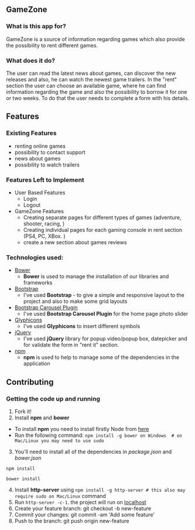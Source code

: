 ## GameZone
 
### What is this app for?

GameZone is a source of information regarding games which also provide the possibility to rent different games.
 
### What does it do?

The user can read the latest news about games, can discover the new releases and also, he can watch the newest game trailers. In the "rent" section the user can choose an available game, where he can find information regarding the game and also the possibility to borrow it for one or two weeks. To do that the user needs to complete a form with his details.
 
## Features
 
### Existing Features
- renting online games
- possibility to contact support
- news about games
- possibility to watch trailers
 
### Features Left to Implement
- User Based Features
    - Login
    - Logout
- GameZone Features
	- Creating separate pages for different types of games (adventure, shooter, racing, )
    - Creating individual pages for each gaming console in rent section (PS4, PC, XBox. )
    - create a new section about games reviews

### Technologies used:
- [Bower](https://bower.io/)
    - **Bower** is used to manage the installation of our libraries and frameworks
- [Bootstrap](http://getbootstrap.com/)
    - I've used **Bootstrap** - to give a simple and responsive layout to the project and also to make some grid layouts
- [Bootstrap Carousel Plugin](http://getbootstrap.com/)
    - I've used **Bootstrap Carousel Plugin** for the home page photo slider
- [Glyphicons](https://glyphicons.bootstrapcheatsheets.com//)
    - I've used **Glyphicons** to insert different symbols
- [jQuery](https://jquery.com///)
    - I've used **jQuery** library for popup video/popup box, datepicker and for validate the form in "rent it" section.
- [npm](https://www.npmjs.com/)
    - **npm** is used to help to manage some of the dependencies in the application

 ## Contributing
 
### Getting the code up and running
1. Fork it!
2. Install  **npm** and **bower** 
  * To install **npm** you need to install firstly Node from [here](https://nodejs.org/en/)
  * Run the following command:
     `npm install -g bower on Windows  # on Mac/Linux you may need to use sudo`
3. You'll need to install all of the dependencies in *package.json* and *bower.json*
  ```
  npm install
 
  bower install
  ```
4. Install **http-server** using ```npm install -g http-server # this also may require sudo on Mac/Linux``` command
5. Run ```http-server -c-1```. the project will run on [localhost](http://127.0.0.1:8080)
6. Create your feature branch: git checkout -b new-feature
7. Commit your changes: git commit -am 'Add some feature'
8. Push to the branch: git push origin new-feature